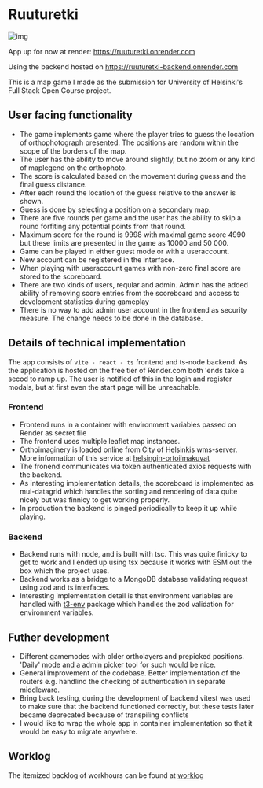 # Ruuturetki

![img](https://github.com/lxhelmer/ruuturetki/blob/main/docs/Banner.png)

App up for now at render: https://ruuturetki.onrender.com

Using the backend hosted on https://ruuturetki-backend.onrender.com

This is a map game I made as the submission for University of Helsinki's Full Stack Open Course project.

## User facing functionality
-  The game implements game where the player tries to guess the location of orthophotograph presented. The positions are random within the scope of the borders of the map.
-  The user has the ability to move around slightly, but no zoom or any kind of maplegend on the orthophoto.
-  The score is calculated based on the movement during guess and the final guess distance.
-  After each round the location of the guess relative to the answer is shown.
-  Guess is done by selecting a position on a secondary map.
-  There are five rounds per game and the user has the ability to skip a round forfiting any potential points from that round.
-  Maximum score for the round is 9998 with maximal game score 4990 but these limits are presented in the game as 10000 and 50 000.
-  Game can be played in either guest mode or with a useraccount.
-  New account can be registered in the interface.
-  When playing with useraccount games with non-zero final score are stored to the scoreboard.
-  There are two kinds of users, reqular and admin. Admin has the added ability of removing score entries from the scoreboard and access to development statistics during gameplay
-  There is no way to add admin user account in the frontend as security measure. The change needs to be done in the database.

## Details of technical implementation

The app consists of ```vite - react - ts``` frontend and ts-node backend.
As the application is hosted on the free tier of Render.com both 'ends take a secod to ramp up. The user is notified of this in the login and register modals, but at first even the start page will be unreachable.

### Frontend
-  Frontend runs in a container with environment variables passed on Render as secret file
-  The frontend uses multiple leaflet map instances.
-  Orthoimaginery is loaded online from City of Helsinkis wms-server. More information of this service at [helsingin-ortoilmakuvat](https://hri.fi/data/fi/dataset/helsingin-ortoilmakuvat)
-  The fronend communicates via token authenticated axios requests with the backend.
-  As interesting implementation details, the scoreboard is implemented as mui-datagrid which handles the sorting and rendering of data quite nicely but was finnicy to get working properly.
-  In production the backend is pinged periodically to keep it up while playing.

### Backend

- Backend runs with node, and is built with tsc. This was quite finicky to get to work and I ended up using tsx because it works with ESM out the box which the project uses.
- Backend works as a bridge to a MongoDB database validating request using zod and ts interfaces.
- Interesting implementation detail is that environment variables are handled with [t3-env](https://github.com/t3-oss/t3-env) package which handles the zod validation for environment variables.

## Futher development

- Different gamemodes with older ortholayers and prepicked positions. 'Daily' mode and a admin picker tool for such would be nice.
- General improvement of the codebase. Better implementation of the routers e.g. handlind the checking of authentication in separate middleware.
- Bring back testing, during the development of backend vitest was used to make sure that the backend functioned correctly, but these tests later became deprecated because of transpiling conflicts
- I would like to wrap the whole app in container implementation so that it would be easy to migrate anywhere.

## Worklog

The itemized backlog of workhours can be found at [worklog](docs/worklog.md)
